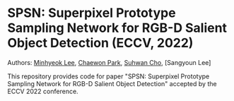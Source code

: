 # SPSN: Superpixel Prototype Sampling Network for RGB-D Salient Object Detection (ECCV, 2022)

Authors: [Minhyeok Lee](https://github.com/Hydragon516), [Chaewon Park](https://github.com/codnjsqkr), [Suhwan Cho](https://github.com/suhwan-cho), [Sangyoun Lee]

This repository provides code for paper "SPSN: Superpixel Prototype Sampling Network for RGB-D Salient Object Detection" accepted by the ECCV 2022 conference.
